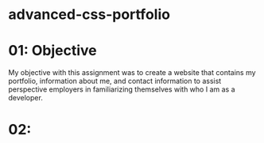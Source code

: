 # advanced-css-portfolio

# 01: Objective
My objective with this assignment was to create a website that contains my portfolio, information about me, and contact information to assist perspective employers in familiarizing themselves with who I am as a developer.

# 02: